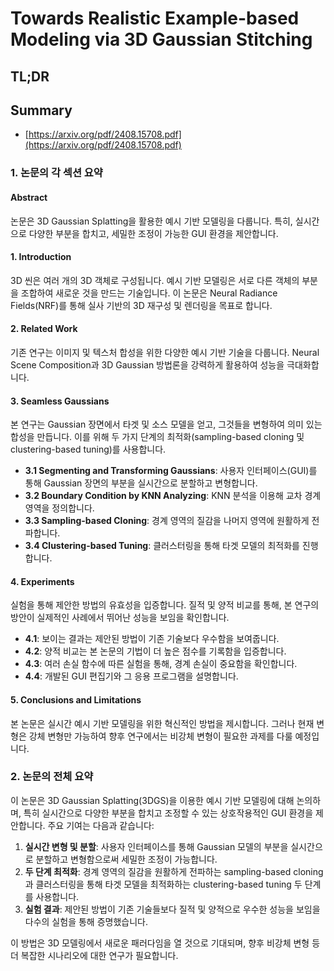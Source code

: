 # Towards Realistic Example-based Modeling via 3D Gaussian Stitching
## TL;DR
## Summary
- [https://arxiv.org/pdf/2408.15708.pdf](https://arxiv.org/pdf/2408.15708.pdf)

### 1. 논문의 각 섹션 요약

#### Abstract
논문은 3D Gaussian Splatting을 활용한 예시 기반 모델링을 다룹니다. 특히, 실시간으로 다양한 부분을 합치고, 세밀한 조정이 가능한 GUI 환경을 제안합니다.

#### 1. Introduction
3D 씬은 여러 개의 3D 객체로 구성됩니다. 예시 기반 모델링은 서로 다른 객체의 부분을 조합하여 새로운 것을 만드는 기술입니다. 이 논문은 Neural Radiance Fields(NRF)를 통해 실사 기반의 3D 재구성 및 렌더링을 목표로 합니다.

#### 2. Related Work
기존 연구는 이미지 및 텍스처 합성을 위한 다양한 예시 기반 기술을 다룹니다. Neural Scene Composition과 3D Gaussian 방법론을 강력하게 활용하여 성능을 극대화합니다.

#### 3. Seamless Gaussians
본 연구는 Gaussian 장면에서 타겟 및 소스 모델을 얻고, 그것들을 변형하여 의미 있는 합성을 만듭니다. 이를 위해 두 가지 단계의 최적화(sampling-based cloning 및 clustering-based tuning)를 사용합니다.

- **3.1 Segmenting and Transforming Gaussians**: 사용자 인터페이스(GUI)를 통해 Gaussian 장면의 부분을 실시간으로 분할하고 변형합니다.
- **3.2 Boundary Condition by KNN Analyzing**: KNN 분석을 이용해 교차 경계 영역을 정의합니다.
- **3.3 Sampling-based Cloning**: 경계 영역의 질감을 나머지 영역에 원활하게 전파합니다.
- **3.4 Clustering-based Tuning**: 클러스터링을 통해 타겟 모델의 최적화를 진행합니다.

#### 4. Experiments
실험을 통해 제안한 방법의 유효성을 입증합니다. 질적 및 양적 비교를 통해, 본 연구의 방안이 실제적인 사례에서 뛰어난 성능을 보임을 확인합니다.

- **4.1**: 보이는 결과는 제안된 방법이 기존 기술보다 우수함을 보여줍니다.
- **4.2**: 양적 비교는 본 논문의 기법이 더 높은 점수를 기록함을 입증합니다.
- **4.3**: 여러 손실 함수에 따른 실험을 통해, 경계 손실이 중요함을 확인합니다.
- **4.4**: 개발된 GUI 편집기와 그 응용 프로그램을 설명합니다.

#### 5. Conclusions and Limitations
본 논문은 실시간 예시 기반 모델링을 위한 혁신적인 방법을 제시합니다. 그러나 현재 변형은 강체 변형만 가능하여 향후 연구에서는 비강체 변형이 필요한 과제를 다룰 예정입니다.

### 2. 논문의 전체 요약

이 논문은 3D Gaussian Splatting(3DGS)을 이용한 예시 기반 모델링에 대해 논의하며, 특히 실시간으로 다양한 부분을 합치고 조정할 수 있는 상호작용적인 GUI 환경을 제안합니다. 주요 기여는 다음과 같습니다:

1. **실시간 변형 및 분할**: 사용자 인터페이스를 통해 Gaussian 모델의 부분을 실시간으로 분할하고 변형함으로써 세밀한 조정이 가능합니다.
2. **두 단계 최적화**: 경계 영역의 질감을 원활하게 전파하는 sampling-based cloning과 클러스터링을 통해 타겟 모델을 최적화하는 clustering-based tuning 두 단계를 사용합니다.
3. **실험 결과**: 제안된 방법이 기존 기술들보다 질적 및 양적으로 우수한 성능을 보임을 다수의 실험을 통해 증명했습니다.

이 방법은 3D 모델링에서 새로운 패러다임을 열 것으로 기대되며, 향후 비강체 변형 등 더 복잡한 시나리오에 대한 연구가 필요합니다.